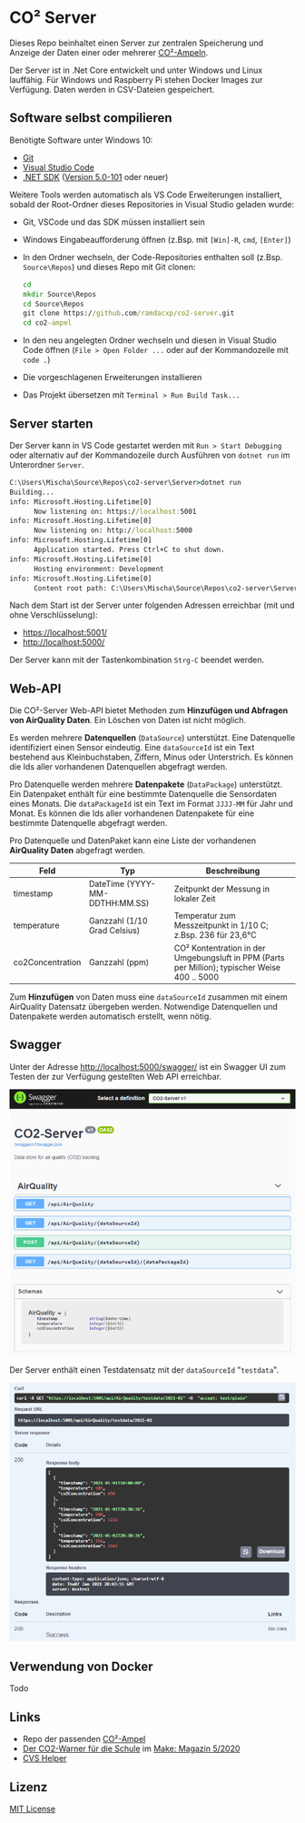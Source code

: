 # CO² Server

Dieses Repo beinhaltet einen Server zur zentralen Speicherung und Anzeige der Daten einer oder mehrerer [CO²-Ampeln](https://github.com/ramdacxp/co2-ampel).

Der Server ist in .Net Core entwickelt und unter Windows und Linux lauffähig. Für Windows und Raspberry Pi stehen Docker Images zur Verfügung. Daten werden in CSV-Dateien gespeichert.

## Software selbst compilieren

Benötigte Software unter Windows 10:

* [Git](https://git-scm.com/downloads)
* [Visual Studio Code](https://code.visualstudio.com/)
* [.NET SDK](https://dotnet.microsoft.com/download) ([Version 5.0-101](https://dotnet.microsoft.com/download/dotnet/thank-you/sdk-5.0.101-windows-x64-installer) oder neuer)

Weitere Tools werden automatisch als VS Code Erweiterungen installiert, sobald der Root-Ordner dieses Repositories in Visual Studio geladen wurde:

* Git, VSCode und das SDK müssen installiert sein
* Windows Eingabeaufforderung öffnen (z.Bsp. mit `[Win]-R`, `cmd`, `[Enter]`)
* In den Ordner wechseln, der Code-Repositories enthalten soll (z.Bsp. `Source\Repos`) und dieses Repo mit Git clonen:

  ```cmd
  cd 
  mkdir Source\Repos
  cd Source\Repos
  git clone https://github.com/ramdacxp/co2-server.git
  cd co2-ampel
  ```

* In den neu angelegten Ordner wechseln und diesen in Visual Studio Code öffnen (`File > Open Folder ...` oder auf der Kommandozeile mit `code .`)
* Die vorgeschlagenen Erweiterungen installieren
* Das Projekt übersetzen mit `Terminal > Run Build Task...`

## Server starten

Der Server kann in VS Code gestartet werden mit `Run > Start Debugging`
oder alternativ auf der Kommandozeile durch Ausführen von `dotnet run`
im Unterordner `Server`.

```cmd
C:\Users\Mischa\Source\Repos\co2-server\Server>dotnet run
Building...
info: Microsoft.Hosting.Lifetime[0]
      Now listening on: https://localhost:5001
info: Microsoft.Hosting.Lifetime[0]
      Now listening on: http://localhost:5000
info: Microsoft.Hosting.Lifetime[0]
      Application started. Press Ctrl+C to shut down.
info: Microsoft.Hosting.Lifetime[0]
      Hosting environment: Development
info: Microsoft.Hosting.Lifetime[0]
      Content root path: C:\Users\Mischa\Source\Repos\co2-server\Server
```

Nach dem Start ist der Server unter folgenden Adressen erreichbar (mit und ohne Verschlüsselung):

* <https://localhost:5001/>
* <http://localhost:5000/>

Der Server kann mit der Tastenkombination `Strg-C` beendet werden.

## Web-API

Die CO²-Server Web-API bietet Methoden zum **Hinzufügen und Abfragen von AirQuality Daten**. Ein Löschen von Daten ist nicht möglich.

Es werden mehrere **Datenquellen** (`DataSource`) unterstützt. Eine Datenquelle identifiziert einen Sensor eindeutig. Eine `dataSourceId` ist ein Text bestehend aus Kleinbuchstaben, Ziffern, Minus oder Unterstrich. Es können die Ids aller vorhandenen Datenquellen abgefragt werden.

Pro Datenquelle werden mehrere **Datenpakete** (`DataPackage`) unterstützt. Ein Datenpaket enthält für eine bestimmte Datenquelle die Sensordaten eines Monats. Die `dataPackageId` ist ein Text im Format `JJJJ-MM` für Jahr und Monat. Es können die Ids aller vorhandenen Datenpakete für eine bestimmte Datenquelle abgefragt werden.

Pro Datenquelle und DatenPaket kann eine Liste der vorhandenen **AirQuality Daten** abgefragt werden.

| Feld             | Typ                            | Beschreibung                                                                                   |
|------------------|--------------------------------|------------------------------------------------------------------------------------------------|
| timestamp        | DateTime (YYYY-MM-DDTHH:MM.SS) | Zeitpunkt der Messung in lokaler Zeit                                                          |
| temperature      | Ganzzahl (1/10 Grad Celsius)   | Temperatur zum Messzeitpunkt in 1/10 C; z.Bsp. 236 für 23,6°C                                  |
| co2Concentration | Ganzzahl (ppm)                 | CO² Kontentration in der Umgebungsluft in PPM (Parts per Million); typischer Weise 400 .. 5000 |

Zum **Hinzufügen** von Daten muss eine `dataSourceId` zusammen mit einem AirQuality Datensatz übergeben werden. Notwendige Datenquellen und Datenpakete werden automatisch erstellt, wenn nötig.

## Swagger

Unter der Adresse <http://localhost:5000/swagger/> ist ein Swagger UI zum Testen der zur Verfügung gestellten Web API erreichbar.

![Swagger UI für die angebotene Web API](images/swagger.png)

Der Server enthält einen Testdatensatz mit der `dataSourceId` "`testdata`". 

![Testdaten über Swagger](images/testdata.png)

## Verwendung von Docker

Todo

## Links

* Repo der passenden [CO²-Ampel](https://github.com/ramdacxp/co2-ampel)
* [Der CO2-Warner für die Schule](https://www.heise.de/select/make/2020/5/2022015381334973804) im [Make: Magazin 5/2020](https://www.heise.de/select/make/2020/5)
* [CVS Helper](https://github.com/JoshClose/CsvHelper)

## Lizenz

[MIT License](LICENSE)
